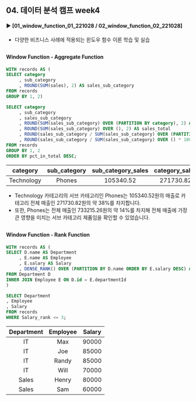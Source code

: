 ####
## 04. 데이터 분석 캠프 week4
#### ► [01_window_function_01_221028 / 02_window_function_02_221028]
- 다양한 비즈니스 사례에 적용되는 윈도우 함수 이론 학습 및 실습
##
#### Window Function - Aggregate Function
``` SQL
WITH records AS (
SELECT category
     , sub_category
     , ROUND(SUM(sales), 2) AS sales_sub_category
FROM records
GROUP BY 1, 2)

SELECT category
     , sub_category
     , sales_sub_category 
     , ROUND(SUM(sales_sub_category) OVER (PARTITION BY category), 2) AS sales_category
     , ROUND(SUM(sales_sub_category) OVER (), 2) AS sales_total
     , ROUND(sales_sub_category / SUM(sales_sub_category) OVER (PARTITION BY category) * 100, 2) AS pct_in_category 
     , ROUND(sales_sub_category / SUM(sales_sub_category) OVER () * 100, 2) AS pct_in_total
FROM records
GROUP BY 1, 2
ORDER BY pct_in_total DESC;
```
|category|sub_category|sub_category_sales|category_sales|total_sales|pct_in_category|pct_in_total|
|:---:|:---:|:---:|:---:|:---:|:---:|:---:|
|Technology|Phones|105340.52|271730.82|733215.26|38.77|14.37|
- Technology 카테고리의 서브 카테고리인 Phones는 105340.52원의 매출로 카테고리 전체 매출인 271730.82원의 약 38%를 차지합니다.
- 또한, Phones는 전체 매출인 733215.26원의 약 14%를 차지해 전체 매출에 가장 큰 영향을 미치는 서브 카테고리 제품임을 확인할 수 있었습니다.
##
#### Window Function - Rank Function
``` SQL
WITH records AS (
SELECT D.name AS Department 
     , E.name AS Employee
     , E.salary AS Salary
     , DENSE_RANK() OVER (PARTITION BY D.name ORDER BY E.salary DESC) AS Salary_rank
FROM Department D
INNER JOIN Employee E ON D.id = E.departmentId
)

SELECT Department
, Employee
, Salary
FROM records
WHERE Salary_rank <= 3;
```
|Department|Employee|Salary|
|:---:|:---:|:---:|
|IT|Max|90000|
|IT|Joe|85000|
|IT|Randy|85000|
|IT|Will|70000|
|Sales|Henry|80000|
|Sales|Sam|60000|
